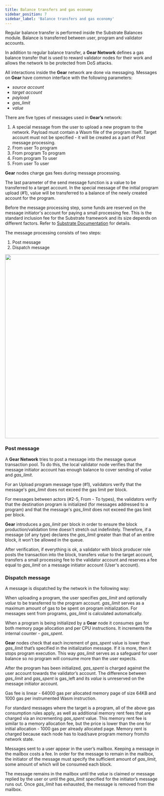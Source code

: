 ```yaml
---
title: Balance transfers and gas economy
sidebar_position: 7
sidebar_label: 'Balance transfers and gas economy'
---
```


Regular balance transfer is performed inside the Substrate Balances module. Balance is transferred between user, program and validator accounts.

In addition to regular balance transfer, a **Gear Network** defines a gas balance transfer that is used to reward validator nodes for their work and allows the network to be protected from DoS attacks.

All interactions inside the **Gear** network are done via messaging. Messages on **Gear** have common interface with the following parameters:
- _source account_
- _target account_
- _payload_
- _gas_limit_
- _value_

There are five types of messages used in **Gear’s** network:
1. A special message from the user to upload a new program to the network. Payload must contain a Wasm file of the program itself. Target account must not be specified - it will be created as a part of Post message processing.
2. From user To program
3. From program To program
4. From program To user
5. From user To user

**Gear** nodes charge gas fees during message processing. 

The last parameter of the send message function is a value to be transferred to a target account. In the special message of the initial program upload (#1), value will be transferred to a balance of the newly created account for the program.

Before the message processing step, some funds are reserved on the message initiator's account for paying a small processing fee. This is the standard inclusion fee for the Substrate framework and its size depends on different factors. Refer to [Substrate Documentation](https://docs.substrate.io/v3/runtime/weights-and-fees/) for details.

The message processing consists of two steps:
1. Post message
2. Dispatch message

<center><img src="../img/balance-transfers.jpg" width="600" /></center>

### Post message

A **Gear Network** tries to post a message into the message queue transaction pool. To do this, the local validator node verifies that the message initiator account has enough balance to cover sending of _value_ and _gas_limit_.

For an Upload program message type (#1), validators verify that the message's _gas_limit_ does not exceed the gas limit per block.

For messages between actors (#2-5, From - To types), the validators verify that the destination program is initialized (for messages addressed to a program) and that the message's _gas_limit_ does not exceed the gas limit per block.

**Gear** introduces a _gas_limit_ per block in order to ensure the block production/validation time doesn't stretch out indefinitely. Therefore, if a message (of any type) declares the _gas_limit_ greater than that of an entire block, it won't be allowed in the queue.

After verification, if everything is ok, a validator with block producer role posts the transaction into the block, transfers _value_ to the target account, transfers a small processing fee to the validator account and reserves a fee equal to _gas_limit_ on a message initiator account (User's account).

### Dispatch message

A message is dispatched by the network in the following way:

When uploading a program, the user specifies _gas_limit_ and optionally _value_ to be transferred to the program account. _gas_limit_ serves as a maximum amount of gas to be spent on program initialization. For messages sent from programs, _gas_limit_ is calculated automatically.

When a program is being initialized by a **Gear** node it consumes gas for both memory page allocation and per CPU instructions. It increments the internal counter - _gas_spent_.

**Gear** nodes check that each increment of _gas_spent_ value is lower than _gas_limit_ that’s specified in the initialization message. If it is more, then it stops program execution. This way _gas_limit_ serves as a safeguard for user balance so no program will consume more than the user expects.

After the program has been initialized, _gas_spent_ is charged against the user account towards the validator’s account. The difference between _gas_limit_ and _gas_spent_ is gas_left and its _value_ is unreserved on the message initiator account.

Gas fee is linear - 64000 gas per allocated memory page of size 64KB and 1000 gas per instrumented Wasm instruction.

For standard messages where the target is a program, all of the above gas consumption rules apply, as well as additional memory rent fees that are charged via an incrementing _gas_spent_ value. This memory rent fee is similar to a memory allocation fee, but the price is lower than the one for initial allocation - 1000 gas per already allocated page. Memory rent is charged because each node has to load/save program memory from/to network state.

Messages sent to a user appear in the user’s mailbox. Keeping a message in the mailbox costs a fee. In order for the message to remain in the mailbox, the initiator of the message must specify the sufficient amount of _gas_limit_, some amount of which will be consumed each block.

The message remains in the mailbox until the _value_ is claimed or message replied by the user or until the _gas_limit_ specified for the initiator’s message runs out. Once _gas_limit_ has exhausted, the message is removed from the mailbox.